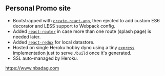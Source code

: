 ## Personal Promo site

- Bootstrapped with [`create-react-app`](https://github.com/facebook/create-react-app), then ejected to add custom ES6 decorator and LESS support to Webpack config.
- Added [`react-router`](https://github.com/ReactTraining/react-router#readme) in case more than one route (splash page) is needed later.
- Added [`react-redux`](https://github.com/reduxjs/react-redux) for local datastore.
- Hosted on single Heroku hobby dyno using a tiny [`express`](https://github.com/expressjs/express) implementation just to serve `/build` once it's generated.
- SSL auto-managed by Heroku.

https://www.nbadag.com
